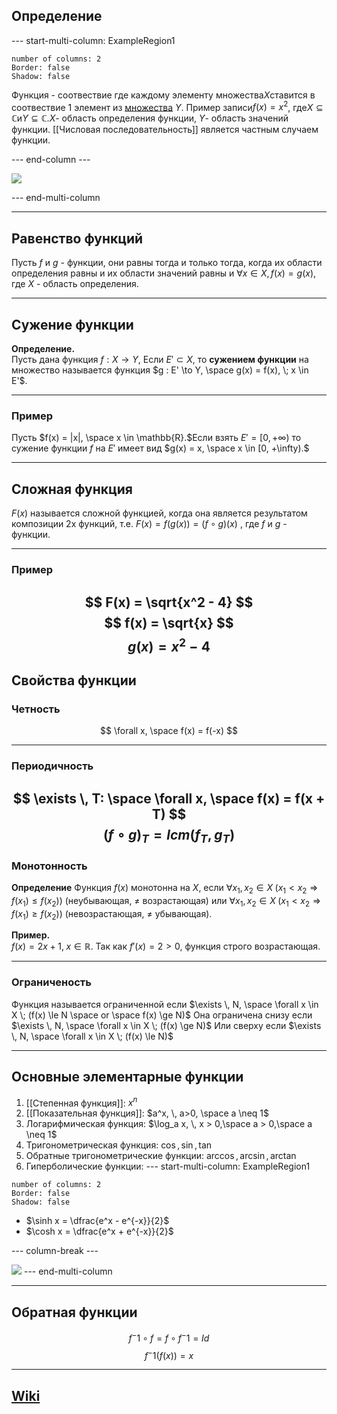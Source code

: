 ## Определение
--- start-multi-column: ExampleRegion1  
```column-settings  
number of columns: 2  
Border: false
Shadow: false
```

Функция - соотвествие где каждому элементу множества$X$ставится в соотвествие 1 элемент из [множества](Множество) $Y$. Пример записи$f(x) = x^2$, где$X \subseteq \mathbb{C}$и$Y \subseteq \mathbb{C}$.$X$- область определения функции, $Y$- область значений функции. [[Числовая последовательность]] является частным случаем функции.

--- end-column ---

![](function.png)

--- end-multi-column

---
## Равенство функций
Пусть $f$ и $g$ - функции, они равны тогда и только тогда, когда их области определения равны и их области значений равны и $\forall x \in X, f(x) = g(x)$, где $X$ - область определения.

---
## Сужение функции

**Определение.**  
Пусть дана функция $f : X \to Y$, Если $E' \subset X$, то **сужением функции**  на множество  называется функция $g : E' \to Y, \space g(x) = f(x), \; x \in E'$.

---
### Пример
Пусть $f(x) = |x|, \space x \in \mathbb{R}.$Если взять $E' = [0, +\infty)$ то сужение функции $f$ на $E'$ имеет вид  $g(x) = x, \space x \in [0, +\infty).$

---
## Сложная функция
$F(x)$ называется сложной функцией, когда она является результатом композиции 2х функций, т.е. $F(x) = f(g(x)) = (f \circ g)(x)$ , где $f$ и $g$ - функции.

---
### Пример
$$
	F(x) = \sqrt{x^2 - 4}
$$
$$
	f(x) = \sqrt{x}
$$
$$
	g(x) = x^2 - 4
$$
---
## Свойства функции
### Четность
$$
	\forall x, \space f(x) = f(-x)
$$

---
### Периодичность
$$
	\exists \, T: \space \forall x, \space f(x) = f(x + T) 
$$
$$
	(f \circ g)_T = lcm(f_T, g_T)
$$
---
### Монотонность
**Определение**
Функция $f(x)$ монотонна на $X$, если $\forall x_1, x_2 \in X \;(x_1 < x_2 \Rightarrow f(x_1) \le f(x_2))$ (неубывающая, $\neq$ возрастающая) или $\forall x_1, x_2 \in X \;(x_1 < x_2 \Rightarrow f(x_1) \ge f(x_2))$ (невозрастающая, $\neq$ убывающая).

**Пример.**  
$f(x) = 2x+1, \; x \in \mathbb{R}$. Так как $f'(x) = 2 > 0$, функция строго возрастающая.

---
### Ограниченость
Функция называется ограниченной если $\exists \, N, \space \forall x \in X \; (f(x) \le N \space or \space f(x) \ge N)$
Она ограничена снизу если $\exists \, N, \space \forall x \in X \; (f(x) \ge N)$
Или сверху если $\exists \, N, \space \forall x \in X \; (f(x) \le N)$

---
## Основные элементарные функции
1. [[Степенная функция]]: $x^n$
2. [[Показательная функция]]: $a^x, \, a>0, \space a \neq 1$
3. Логарифмическая функция: $\log_a x, \, x > 0,\space a > 0,\space a \neq 1$ 
4. Тригонометрическая функция: $\cos, \, \sin, \, \tan$
5. Обратные тригонометрические функции: $\arccos, \arcsin, \arctan$
6. Гиперболические функции:
--- start-multi-column: ExampleRegion1  
```column-settings  
number of columns: 2  
Border: false
Shadow: false
```

- $\sinh x = \dfrac{e^x - e^{-x}}{2}$
- $\cosh x = \dfrac{e^x + e^{-x}}{2}$

--- column-break ---

![](htrig.svg)
--- end-multi-column

---
## Обратная функции
$$
	f^-1 \circ f = f \circ f^-1 = Id
$$
$$
	f^-1(f(x)) = x
$$

---
## [Wiki](https://ru.wikipedia.org/wiki/Функция_(математика))